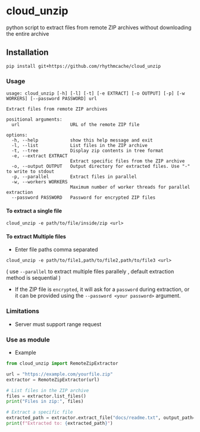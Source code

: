 # cloud_unzip
python script to extract files from remote ZIP archives without downloading the entire archive



## Installation

```
pip install git+https://github.com/rhythmcache/cloud_unzip
```


### Usage

```
usage: cloud_unzip [-h] [-l] [-t] [-e EXTRACT] [-o OUTPUT] [-p] [-w WORKERS] [--password PASSWORD] url

Extract files from remote ZIP archives

positional arguments:
  url                   URL of the remote ZIP file

options:
  -h, --help            show this help message and exit
  -l, --list            List files in the ZIP archive
  -t, --tree            Display zip contents in tree format
  -e, --extract EXTRACT
                        Extract specific files from the ZIP archive
  -o, --output OUTPUT   Output directory for extracted files. Use "-" to write to stdout
  -p, --parallel        Extract files in parallel
  -w, --workers WORKERS
                        Maximum number of worker threads for parallel extraction
  --password PASSWORD   Password for encrypted ZIP files
```

#### To extract a single file

```
cloud_unzip -e path/to/file/inside/zip <url>
```
#### To extract Multiple files
- Enter file paths comma separated 
```
cloud_unzip -e path/to/file1,path/to/file2,path/to/file3 <url>
```
( use  `--parallel` to extract multiple files parallely , default extraction method is sequential )

- If the ZIP file is `encrypted`, it will ask for a `password` during extraction, or it can be provided using the `--password <your password>` argument.


### Limitations 
- Server must support range request
<!--
- only `Deflate` and `Store` methods are currently supported
-->



### Use as module

- Example

```python
from cloud_unzip import RemoteZipExtractor

url = "https://example.com/yourfile.zip"
extractor = RemoteZipExtractor(url)

# List files in the ZIP archive
files = extractor.list_files()
print("Files in zip:", files)

# Extract a specific file
extracted_path = extractor.extract_file("docs/readme.txt", output_path="readme.txt")
print(f"Extracted to: {extracted_path}")
```
